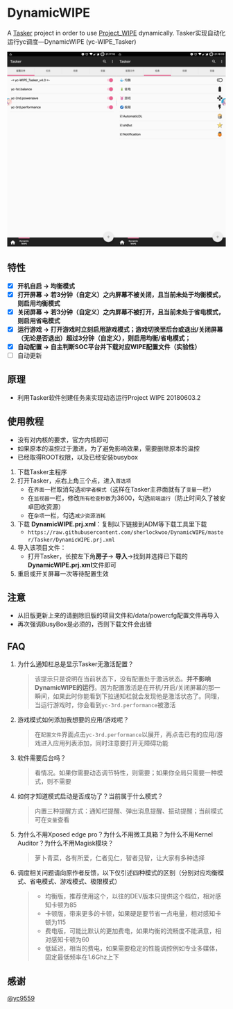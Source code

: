 #  DynamicWIPE

A [Tasker](https://play.google.com/store/apps/details?id=net.dinglisch.android.taskerm) project in order to use [Project_WIPE](https://github.com/yc9559/cpufreq-interactive-opt) dynamically. Tasker实现自动化运行yc调度—DynamicWIPE (yc-WIPE_Tasker)

![](scr/demo.png)

##  特性

- [x] **开机自启 → 均衡模式**
- [x] **打开屏幕 → 若3分钟（自定义）之内屏幕不被关闭，且当前未处于均衡模式，则启用均衡模式**
- [x] **关闭屏幕 → 若3分钟（自定义）之内屏幕不被打开，且当前未处于省电模式，则启用省电模式**
- [x] **运行游戏 → 打开游戏时立刻启用游戏模式；游戏切换至后台或退出/关闭屏幕（无论是否退出）超过3分钟（自定义），则启用均衡/省电模式；**
- [x] **自动配置 → 自主判断SOC平台并下载对应WIPE配置文件（实验性）**
- [ ] 自动更新

##  原理

- 利用Tasker软件创建任务来实现动态运行Project WIPE 20180603.2

## 使用教程

- 没有对内核的要求，官方内核即可
- 如果原本的温控过于激进，为了避免影响效果，需要删除原本的温控
- 已经取得ROOT权限，以及已经安装busybox
1. 下载Tasker主程序
2. 打开Tasker，点右上角三个点，进入`首选项`
   - 在`界面`一栏取消勾选`初学者模式`（这样在Tasker主界面就有了`变量`一栏）
   - 在`监视器`一栏，修改`所有检查秒数`为3600，勾选`前端运行`（防止时间久了被安卓回收资源）
   - 在`杂项`一栏，勾选`减少资源消耗`
3. 下载 **DynamicWIPE.prj.xml**：复制以下链接到ADM等下载工具里下载
   -  `https://raw.githubusercontent.com/sherlockwoo/DynamicWIPE/master/Tasker/DynamicWIPE.prj.xml`
4. 导入该项目文件：
   - 打开Tasker，长按左下角**房子**→ **导入**→找到并选择已下载的 **DynamicWIPE.prj.xml**文件即可
5. 重启或开关屏幕一次等待配置生效

##  注意

- 从旧版更新上来的请删除旧版的项目文件和/data/powercfg配置文件再导入
- 再次强调BusyBox是必须的，否则下载文件会出错

##  FAQ

1. 为什么通知栏总是显示Tasker无激活配置？

    > 该提示只是说明在当前状态下，没有配置处于激活状态。**并不影响DynamicWIPE的运行**。因为配置激活是在开机/开启/关闭屏幕的那一瞬间，如果此时你能看到下拉通知栏就会发现他是激活状态了。同理，当运行游戏时，你会看到`yc-3rd.performance`被激活

2. 游戏模式如何添加我想要的应用/游戏呢？
    > 在`配置文件`界面点击`yc-3rd.performance`以展开，再点击已有的应用/游戏进入应用列表添加，同时注意要打开无障碍功能

3. 软件需要后台吗？

    > 看情况。如果你需要动态调节特性，则需要；如果你全局只需要一种模式，则不需要

4. 如何才知道模式启动是否成功了？当前属于什么模式？

    > 内置三种提醒方式：通知栏提醒、弹出消息提醒、振动提醒；当前模式可在`变量`查看

5. 为什么不用Xposed edge pro？为什么不用微工具箱？为什么不用Kernel Auditor？为什么不用Magisk模块？

    > 萝卜青菜，各有所爱，仁者见仁，智者见智，让大家有多种选择

6. 调度相关问题请向原作者反馈，以下仅引述四种模式的区别（分别对应均衡模式、省电模式、游戏模式、极限模式）

    > - 均衡版，推荐使用这个，以往的DEV版本只提供这个档位，相对感知卡顿为85
    > - 卡顿版，带来更多的卡顿，如果硬是要节省一点电量，相对感知卡顿为115
    > - 费电版，可能比默认的更加费电，如果均衡的流畅度不能满意，相对感知卡顿为60
    > - 低延迟，相当的费电，如果需要稳定的性能调控例如专业多媒体，固定最低频率在1.6Ghz上下

##  感谢

[@yc9559](https://github.com/yc9559)





